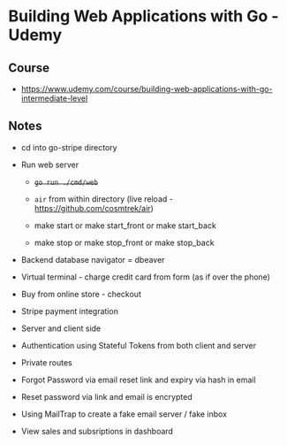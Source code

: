 # Building Web Applications with Go - Udemy
## Course
- https://www.udemy.com/course/building-web-applications-with-go-intermediate-level

## Notes
- cd into go-stripe directory
- Run web server
    - ~~`go run ./cmd/web`~~
    - `air` from within directory (live reload - https://github.com/cosmtrek/air)

    - make start or make start_front or make start_back
    - make stop or make stop_front or make stop_back

- Backend database navigator = dbeaver

- Virtual terminal - charge credit card from form (as if over the phone)
- Buy from online store - checkout
- Stripe payment integration
- Server and client side

- Authentication using Stateful Tokens from both client and server
- Private routes

- Forgot Password via email reset link and expiry via hash in email
- Reset password via link and email is encrypted
- Using MailTrap to create a fake email server / fake inbox

- View sales and subsriptions in dashboard